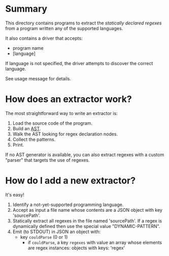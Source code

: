 # Summary

This directory contains programs to extract the *statically declared regexes* from a program
written any of the supported languages.

It also contains a driver that accepts:
- program name
- [language]

If language is not specified, the driver attempts to discover the correct language.

See usage message for details.

# How does an extractor work?

The most straightforward way to write an extractor is:
1. Load the source code of the program.
2. Build an [AST](https://en.wikipedia.org/wiki/Abstract_syntax_tree).
3. Walk the AST looking for regex declaration nodes.
4. Collect the patterns.
5. Print.

If no AST generator is available, you can also extract regexes with a custom "parser" that targets the use of regexes.

# How do I add a new extractor?

It's easy!

1. Identify a not-yet-supported programming language.
2. Accept as input a file name whose contents are a JSON object with key 'sourcePath'.
3. Statically extract all regexes in the file named 'sourcePath'. If a regex is dynamically defined then use the special value "DYNAMIC-PATTERN".
4. Emit (to STDOUT) in JSON an object with:
    - key `couldParse` (0 or 1)
		- if `couldParse`, a key `regexes` with value an array whose elements are regex instances: objects with keys: 'regex'
